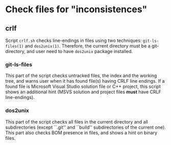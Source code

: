 # Check files for "inconsistences"

## crlf

Script `crlf.sh` checks line-endings in files using two techniques:
`git-ls-files(1)` and `dos2unix(1)`. Therefore, the current directory
must be a git-directory, and user need to have `dos2unix` package
installed.

### git-ls-files

This part of the script checks untracked files, the index and the
working tree, and warns user when it has found file(s) having CRLF line
endings. If a found file is Microsoft Visual Studio solution file or C++
project, this script shows an additional hint (MSVS solution and project
files **must** have CRLF line-endings).

### dos2unix

This part of the script checks all files in the current directory and
all subdirectories (except \`\`.git'' and \`\`build'' subdirectories of
the current one). This part also checks BOM presence in files, and shows
a hint on binary files.
